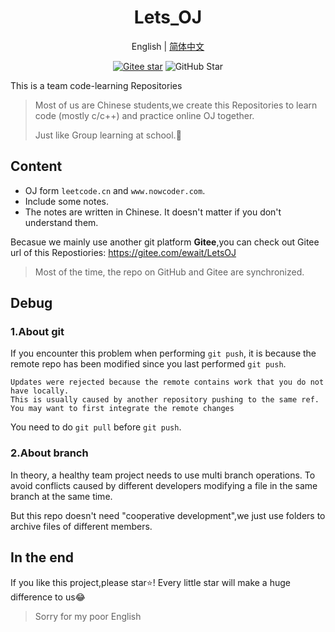 <h1 align="center">Lets_OJ</h1>


<div align="center">

English | [简体中文](./README.md)

[![Gitee star](https://gitee.com/ewait/LetsOJ/badge/star.svg?theme=white)](https://gitee.com/ewait/LetsOJ/stargazers)
![GitHub Star](https://img.shields.io/github/stars/Aewait/Lets_OJ?style=social)

</div>

This is a team code-learning Repositories

> Most of us are Chinese students,we create this Repositories to learn code (mostly c/c++) and practice online OJ together.   
> 
> Just like Group learning at school.🎐

## Content

* OJ form `leetcode.cn` and `www.nowcoder.com`.
* Include some notes.
* The notes are written in Chinese. It doesn't matter if you don't understand them.

Becasue we mainly use another git platform **Gitee**,you can check out Gitee url of this Repostiories: https://gitee.com/ewait/LetsOJ

> Most of the time, the repo on GitHub and Gitee are synchronized.

## Debug
### 1.About git
If you encounter this problem when  performing `git push`, it is because the remote repo has been modified since you last performed `git push`.
~~~
Updates were rejected because the remote contains work that you do not have locally. 
This is usually caused by another repository pushing to the same ref. 
You may want to first integrate the remote changes
~~~

You need to do `git pull` before `git push`.

###  2.About branch

In theory, a healthy team project needs to use multi branch operations. To avoid conflicts caused by different developers modifying a file in the same branch at the same time.

But this repo doesn't need "cooperative development",we just use folders to archive  files of different members.


## In the end
If you like this project,please star⭐!
Every little star will make a huge difference to us😂

> Sorry for my poor English
